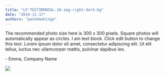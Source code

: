 ```yaml
---
title: "LP-TESTIMONIAL-10-img-right-dark-bg"
date: "2019-11-17"
authors: "patohmahinge"
---
```


The recommended photo size here is 300 x 300 pixels. Square photos will automatically appear as circles. I am text block. Click edit button to change this text. Lorem ipsum dolor sit amet, consectetur adipiscing elit. Ut elit tellus, luctus nec ullamcorper mattis, pulvinar dapibus leo.

\- Emma, Company Name

![](images/placeholder-300x300.jpg)
